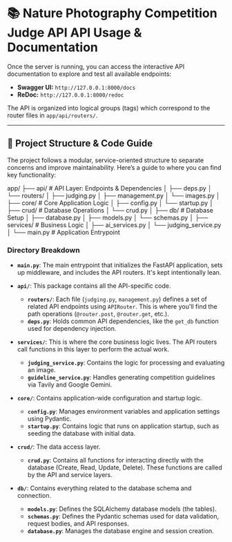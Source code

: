 

# 📚 Nature Photography Competition Judge API API Usage & Documentation

Once the server is running, you can access the interactive API documentation to explore and test all available endpoints:

* **Swagger UI:** `http://127.0.0.1:8000/docs`
* **ReDoc:** `http://127.0.0.1:8000/redoc`

The API is organized into logical groups (tags) which correspond to the router files in `app/api/routers/`.

---

## 📂 Project Structure & Code Guide

The project follows a modular, service-oriented structure to separate concerns and improve maintainability. Here’s a guide to where you can find key functionality:


app/
├── api/          # API Layer: Endpoints & Dependencies
│   ├── deps.py
│   └── routers/
│       ├── judging.py
│       ├── management.py
│       └── images.py
│
├── core/         # Core Application Logic
│   ├── config.py
│   └── startup.py
│
├── crud/         # Database Operations
│   └── crud.py
│
├── db/           # Database Setup
│   ├── database.py
│   ├── models.py
│   └── schemas.py
│
├── services/     # Business Logic
│   ├── ai_services.py
│   └── judging_service.py
│
└── main.py       # Application Entrypoint


### Directory Breakdown

* **`main.py`**: The main entrypoint that initializes the FastAPI application, sets up middleware, and includes the API routers. It's kept intentionally lean.

* **`api/`**: This package contains all the API-specific code.
    * **`routers/`**: Each file (`judging.py`, `management.py`) defines a set of related API endpoints using `APIRouter`. This is where you'll find the path operations (`@router.post`, `@router.get`, etc.).
    * **`deps.py`**: Holds common API dependencies, like the `get_db` function used for dependency injection.

* **`services/`**: This is where the core business logic lives. The API routers call functions in this layer to perform the actual work.
    * **`judging_service.py`**: Contains the logic for processing and evaluating an image.
    * **`guideline_service.py`**: Handles generating competition guidelines via Tavily and Google Gemini.

* **`core/`**: Contains application-wide configuration and startup logic.
    * **`config.py`**: Manages environment variables and application settings using Pydantic.
    * **`startup.py`**: Contains logic that runs on application startup, such as seeding the database with initial data.

* **`crud/`**: The data access layer.
    * **`crud.py`**: Contains all functions for interacting directly with the database (Create, Read, Update, Delete). These functions are called by the API and service layers.

* **`db/`**: Contains everything related to the database schema and connection.
    * **`models.py`**: Defines the SQLAlchemy database models (the tables).
    * **`schemas.py`**: Defines the Pydantic schemas used for data validation, request bodies, and API responses.
    * **`database.py`**: Manages the database engine and session creation.
